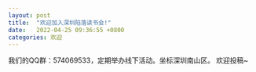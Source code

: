 ```yaml
---
layout: post
title:  "欢迎加入深圳陷落读书会!"
date:   2022-04-25 09:36:55 +0800
categories: 欢迎
---
```

我们的QQ群：574069533，定期举办线下活动。坐标深圳南山区。
欢迎投稿~